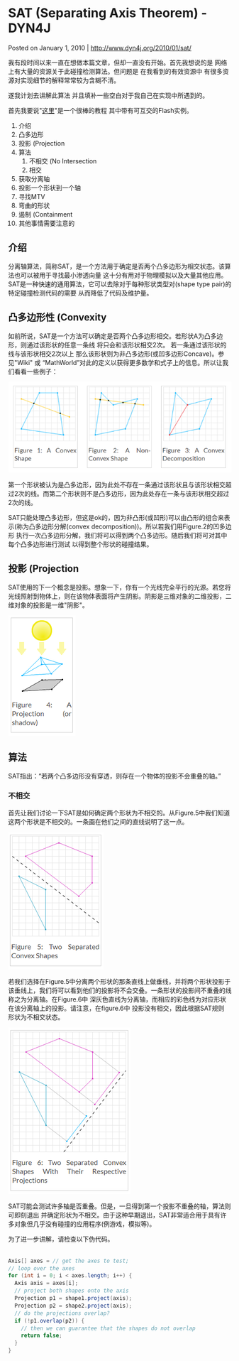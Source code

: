 # SAT (Separating Axis Theorem) - DYN4J
Posted on January 1, 2010  \|  <http://www.dyn4j.org/2010/01/sat/>

我有段时间以来一直在想做本篇文章，但却一直没有开始。首先我想说的是 网络上有大量的资源关于此碰撞检测算法。但问题是 在我看到的有效资源中 有很多资源对实现细节的解释常常较为含糊不清。

遂我计划去讲解此算法 并且填补一些空白对于我自己在实现中所遇到的。

首先我要说"[这里](http://www.metanetsoftware.com/technique/tutorialA.html)"是一个很棒的教程 其中带有可互交的Flash实例。

1. 介绍
2. 凸多边形
3. 投影 (Projection
4. 算法
    1. 不相交 (No Intersection
    2. 相交
5. 获取分离轴
6. 投影一个形状到一个轴
7. 寻找MTV
8. 弯曲的形状
9. 遏制 (Containment
10. 其他事情需要注意的


## 介绍
分离轴算法，简称SAT，是一个方法用于确定是否两个凸多边形为相交状态。该算法也可以被用于寻找最小渗透向量 这十分有用对于物理模拟以及大量其他应用。SAT是一种快速的通用算法，它可以去除对于每种形状类型对(shape type pair)的特定碰撞检测代码的需要 从而降低了代码及维护量。

## 凸多边形性 (Convexity
如前所说，SAT是一个方法可以确定是否两个凸多边形相交。若形状A为凸多边形，则通过该形状的任意一条线 将只会和该形状相交2次。 若一条通过该形状的线与该形状相交2次以上 那么该形状则为非凸多边形(或凹多边形Concave)。参见"Wiki" 或 “MathWorld”对此的定义以获得更多数学和式子上的信息。所以让我们看看一些例子：

![figure1-3](attach/sat_figure1-3.png)

第一个形状被认为是凸多边形，因为此处不存在一条通过该形状且与该形状相交超过2次的线。而第二个形状则不是凸多边形，因为此处存在一条与该形状相交超过2次的线。

SAT只能处理凸多边形，但这是ok的，因为非凸形(或凹形)可以由凸形的组合来表示(称为凸多边形分解(convex decomposition))。所以若我们用Figure.2的凹多边形 执行一次凸多边形分解，我们将可以得到两个凸多边形。随后我们将可对其中每个凸多边形进行测试 以得到整个形状的碰撞结果。

## 投影 (Projection
SAT使用的下一个概念是投影。想象一下，你有一个光线完全平行的光源。若您将光线照射到物体上，则在该物体表面将产生阴影。阴影是三维对象的二维投影，二维对象的投影是一维"阴影"。

![figure4](attach/sat_figure4.png)

## 算法
SAT指出：“若两个凸多边形没有穿透，则存在一个物体的投影不会重叠的轴。”

### 不相交
首先让我们讨论一下SAT是如何确定两个形状为不相交的。从Figure.5中我们知道这两个形状是不相交的。一条画在他们之间的直线说明了这一点。

![figure5](attach/sat_figure5.png)

若我们选择在Figure.5中分离两个形状的那条直线上做垂线，并将两个形状投影于该垂线上，我们将可以看到他们的投影将不会交叠。一条形状的投影间不重叠的线称之为分离轴。在Figure.6中 深灰色直线为分离轴，而相应的彩色线为对应形状在该分离轴上的投影。请注意，在figure.6中 投影没有相交，因此根据SAT规则 形状为不相交状态。

![figure6](attach/sat_figure6.png)

SAT可能会测试许多轴是否重叠。但是，一旦得到第一个投影不重叠的轴，算法则可即刻退出 并确定形状为不相交。由于这种早期退出，SAT非常适合用于具有许多对象但几乎没有碰撞的应用程序(例游戏，模拟等)。

为了进一步讲解，请检查以下伪代码。

```java

Axis[] axes = // get the axes to test;
// loop over the axes
for (int i = 0; i < axes.length; i++) {
  Axis axis = axes[i];
  // project both shapes onto the axis
  Projection p1 = shape1.project(axis);
  Projection p2 = shape2.project(axis);
  // do the projections overlap?
  if (!p1.overlap(p2)) {
    // then we can guarantee that the shapes do not overlap
    return false;
  }
}

```
